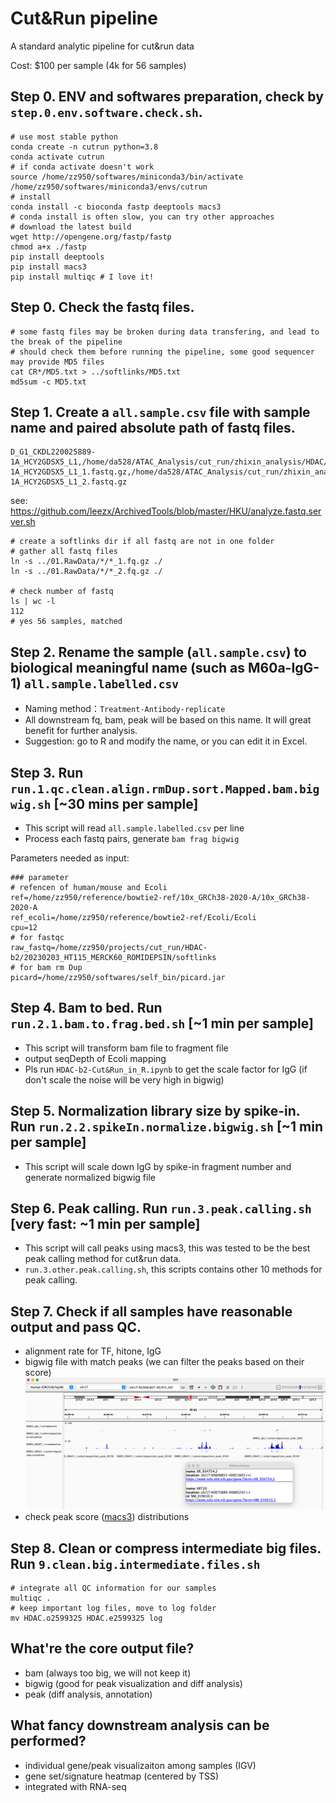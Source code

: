 # Cut&Run pipeline
A standard analytic pipeline for cut&run data

Cost: $100 per sample (4k for 56 samples)

## Step 0. ENV and softwares preparation, check by `step.0.env.software.check.sh`.
```
# use most stable python
conda create -n cutrun python=3.8
conda activate cutrun
# if conda activate doesn't work
source /home/zz950/softwares/miniconda3/bin/activate /home/zz950/softwares/miniconda3/envs/cutrun
# install 
conda install -c bioconda fastp deeptools macs3
# conda install is often slow, you can try other approaches
# download the latest build
wget http://opengene.org/fastp/fastp
chmod a+x ./fastp
pip install deeptools
pip install macs3
pip install multiqc # I love it!
```

## Step 0. Check the fastq files.
```
# some fastq files may be broken during data transfering, and lead to the break of the pipeline
# should check them before running the pipeline, some good sequencer may provide MD5 files
cat CR*/MD5.txt > ../softlinks/MD5.txt
md5sum -c MD5.txt
```

## Step 1. Create a `all.sample.csv` file with sample name and paired absolute path of fastq files.
```
D_G1_CKDL220025889-1A_HCY2GDSX5_L1,/home/da528/ATAC_Analysis/cut_run/zhixin_analysis/HDAC/fastq/D_G1_CKDL220025889-1A_HCY2GDSX5_L1_1.fastq.gz,/home/da528/ATAC_Analysis/cut_run/zhixin_analysis/HDAC/fastq/D_G1_CKDL220025889-1A_HCY2GDSX5_L1_2.fastq.gz
```
see: https://github.com/leezx/ArchivedTools/blob/master/HKU/analyze.fastq.server.sh

```
# create a softlinks dir if all fastq are not in one folder
# gather all fastq files
ln -s ../01.RawData/*/*_1.fq.gz ./
ln -s ../01.RawData/*/*_2.fq.gz ./

# check number of fastq
ls | wc -l
112
# yes 56 samples, matched
```

## Step 2. Rename the sample (`all.sample.csv`) to biological meaningful name (such as M60a-IgG-1) `all.sample.labelled.csv`
- Naming method：`Treatment-Antibody-replicate`
- All downstream fq, bam, peak will be based on this name. It will great benefit for further analysis.
- Suggestion: go to R and modify the name, or you can edit it in Excel.

## Step 3. Run `run.1.qc.clean.align.rmDup.sort.Mapped.bam.bigwig.sh` [~30 mins per sample]
- This script will read `all.sample.labelled.csv` per line
- Process each fastq pairs, generate `bam frag bigwig`

Parameters needed as input:
```
### parameter
# refencen of human/mouse and Ecoli
ref=/home/zz950/reference/bowtie2-ref/10x_GRCh38-2020-A/10x_GRCh38-2020-A
ref_ecoli=/home/zz950/reference/bowtie2-ref/Ecoli/Ecoli
cpu=12
# for fastqc
raw_fastq=/home/zz950/projects/cut_run/HDAC-b2/20230203_HT115_MERCK60_ROMIDEPSIN/softlinks
# for bam rm Dup
picard=/home/zz950/softwares/self_bin/picard.jar
```

## Step 4. Bam to bed. Run `run.2.1.bam.to.frag.bed.sh` [~1 min per sample]
- This script will transform bam file to fragment file
- output seqDepth of Ecoli mapping
- Pls run `HDAC-b2-Cut&Run_in_R.ipynb` to get the scale factor for IgG (if don't scale the noise will be very high in bigwig)

## Step 5. Normalization library size by spike-in. Run `run.2.2.spikeIn.normalize.bigwig.sh` [~1 min per sample]
- This script will scale down IgG by spike-in fragment number and generate normalized bigwig file

## Step 6. Peak calling. Run `run.3.peak.calling.sh` [very fast: ~1 min per sample]
- This script will call peaks using macs3, this was tested to be the best peak calling method for cut&run data.
- `run.3.other.peak.calling.sh`, this scripts contains other 10 methods for peak calling.

## Step 7. Check if all samples have reasonable output and pass QC.
- alignment rate for TF, hitone, IgG
- bigwig file with match peaks (we can filter the peaks based on their score)
![](peak_check.png)
- check peak score ([macs3](https://github.com/macs3-project/MACS/blob/master/docs/callpeak.md)) distributions 

## Step 8. Clean or compress intermediate big files. Run `9.clean.big.intermediate.files.sh`
```
# integrate all QC information for our samples
multiqc .
# keep important log files, move to log folder
mv HDAC.o2599325 HDAC.e2599325 log
```

## What're the core output file?
- bam (always too big, we will not keep it)
- bigwig (good for peak visualization and diff analysis)
- peak (diff analysis, annotation)

## What fancy downstream analysis can be performed?
- individual gene/peak visualizaiton among samples (IGV)
- gene set/signature heatmap (centered by TSS)
- integrated with RNA-seq

